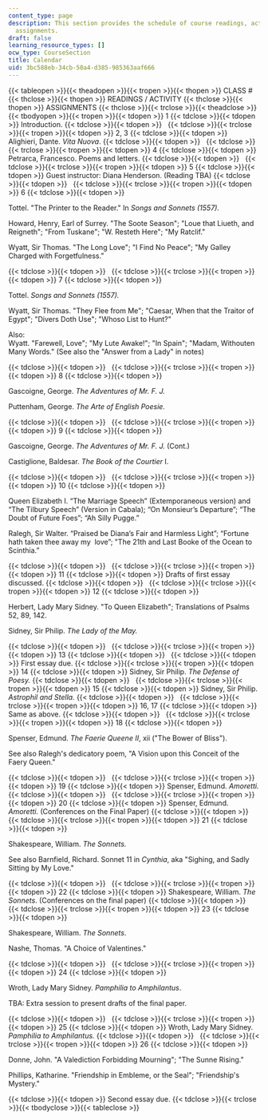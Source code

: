 ```yaml
---
content_type: page
description: This section provides the schedule of course readings, activities, and
  assignments.
draft: false
learning_resource_types: []
ocw_type: CourseSection
title: Calendar
uid: 3bc588eb-34cb-50a4-d385-985363aaf666
---
```

{{< tableopen >}}{{< theadopen >}}{{< tropen >}}{{< thopen >}}
CLASS #
{{< thclose >}}{{< thopen >}}
READINGS / ACTIVITY
{{< thclose >}}{{< thopen >}}
ASSIGNMENTS
{{< thclose >}}{{< trclose >}}{{< theadclose >}}{{< tbodyopen >}}{{< tropen >}}{{< tdopen >}}
1
{{< tdclose >}}{{< tdopen >}}
Introduction.
{{< tdclose >}}{{< tdopen >}}
 
{{< tdclose >}}{{< trclose >}}{{< tropen >}}{{< tdopen >}}
2, 3
{{< tdclose >}}{{< tdopen >}}
Alighieri, Dante. *Vita Nuova*.
{{< tdclose >}}{{< tdopen >}}
 
{{< tdclose >}}{{< trclose >}}{{< tropen >}}{{< tdopen >}}
4
{{< tdclose >}}{{< tdopen >}}
Petrarca, Francesco. Poems and letters.
{{< tdclose >}}{{< tdopen >}}
 
{{< tdclose >}}{{< trclose >}}{{< tropen >}}{{< tdopen >}}
5
{{< tdclose >}}{{< tdopen >}}
Guest instructor: Diana Henderson. (Reading TBA)
{{< tdclose >}}{{< tdopen >}}
 
{{< tdclose >}}{{< trclose >}}{{< tropen >}}{{< tdopen >}}
6
{{< tdclose >}}{{< tdopen >}}

Tottel. "The Printer to the Reader." In *Songs and Sonnets (1557).* 

Howard, Henry, Earl of Surrey. "The Soote Season"; "Loue that Liueth, and Reigneth"; "From Tuskane"; "W. Resteth Here"; "My Ratclif."

Wyatt, Sir Thomas. "The Long Love"; "I Find No Peace"; "My Galley Charged with Forgetfulness."

{{< tdclose >}}{{< tdopen >}}
 
{{< tdclose >}}{{< trclose >}}{{< tropen >}}{{< tdopen >}}
7
{{< tdclose >}}{{< tdopen >}}

Tottel. *Songs and Sonnets (1557).*

Wyatt, Sir Thomas. "They Flee from Me"; "Caesar, When that the Traitor of Egypt"; "Divers Doth Use"; "Whoso List to Hunt?"

Also:   
Wyatt. "Farewell, Love"; "My Lute Awake!"; "In Spain"; "Madam, Withouten Many Words." (See also the "Answer from a Lady" in notes)

{{< tdclose >}}{{< tdopen >}}
 
{{< tdclose >}}{{< trclose >}}{{< tropen >}}{{< tdopen >}}
8
{{< tdclose >}}{{< tdopen >}}

Gascoigne, George. *The Adventures of Mr. F. J.*

Puttenham, George. *The Arte of English Poesie.*

{{< tdclose >}}{{< tdopen >}}
 
{{< tdclose >}}{{< trclose >}}{{< tropen >}}{{< tdopen >}}
9
{{< tdclose >}}{{< tdopen >}}

Gascoigne, George. *The Adventures of Mr. F. J.* (Cont.)

Castiglione, Baldesar. *The Book of the Courtier* I.

{{< tdclose >}}{{< tdopen >}}
 
{{< tdclose >}}{{< trclose >}}{{< tropen >}}{{< tdopen >}}
10
{{< tdclose >}}{{< tdopen >}}

Queen Elizabeth I. “The Marriage Speech” (Extemporaneous version) and “The Tilbury Speech” (Version in Cabala); “On Monsieur’s Departure”; “The Doubt of Future Foes”; “Ah Silly Pugge.”

Ralegh, Sir Walter. “Praised be Diana’s Fair and Harmless Light”; “Fortune hath taken thee away my  love”; "The 21th and Last Booke of the Ocean to Scinthia.”

{{< tdclose >}}{{< tdopen >}}
 
{{< tdclose >}}{{< trclose >}}{{< tropen >}}{{< tdopen >}}
11
{{< tdclose >}}{{< tdopen >}}
Drafts of first essay discussed.
{{< tdclose >}}{{< tdopen >}}
 
{{< tdclose >}}{{< trclose >}}{{< tropen >}}{{< tdopen >}}
12
{{< tdclose >}}{{< tdopen >}}

Herbert, Lady Mary Sidney. "To Queen Elizabeth"; Translations of Psalms 52, 89, 142.

Sidney, Sir Philip. *The Lady of the May.*

{{< tdclose >}}{{< tdopen >}}
 
{{< tdclose >}}{{< trclose >}}{{< tropen >}}{{< tdopen >}}
13
{{< tdclose >}}{{< tdopen >}}
 
{{< tdclose >}}{{< tdopen >}}
First essay due.
{{< tdclose >}}{{< trclose >}}{{< tropen >}}{{< tdopen >}}
14
{{< tdclose >}}{{< tdopen >}}
Sidney, Sir Philip. *The Defense of Poesy.*
{{< tdclose >}}{{< tdopen >}}
 
{{< tdclose >}}{{< trclose >}}{{< tropen >}}{{< tdopen >}}
15
{{< tdclose >}}{{< tdopen >}}
Sidney, Sir Philip.  *Astrophil and Stella.*
{{< tdclose >}}{{< tdopen >}}
 
{{< tdclose >}}{{< trclose >}}{{< tropen >}}{{< tdopen >}}
16, 17
{{< tdclose >}}{{< tdopen >}}
Same as above.
{{< tdclose >}}{{< tdopen >}}
 
{{< tdclose >}}{{< trclose >}}{{< tropen >}}{{< tdopen >}}
18
{{< tdclose >}}{{< tdopen >}}

Spenser, Edmund. *The Faerie Queene II*, xii ("The Bower of Bliss").

See also Ralegh's dedicatory poem, "A Vision upon this Conceit of the Faery Queen."

{{< tdclose >}}{{< tdopen >}}
 
{{< tdclose >}}{{< trclose >}}{{< tropen >}}{{< tdopen >}}
19
{{< tdclose >}}{{< tdopen >}}
Spenser, Edmund. *Amoretti.*
{{< tdclose >}}{{< tdopen >}}
 
{{< tdclose >}}{{< trclose >}}{{< tropen >}}{{< tdopen >}}
20
{{< tdclose >}}{{< tdopen >}}
Spenser, Edmund. *Amoretti.* (Conferences on the Final Paper)
{{< tdclose >}}{{< tdopen >}}
 
{{< tdclose >}}{{< trclose >}}{{< tropen >}}{{< tdopen >}}
21
{{< tdclose >}}{{< tdopen >}}

Shakespeare, William. *The Sonnets.*

See also Barnfield, Richard. Sonnet 11 in *Cynthia*, aka "Sighing, and Sadly Sitting by My Love."

{{< tdclose >}}{{< tdopen >}}
 
{{< tdclose >}}{{< trclose >}}{{< tropen >}}{{< tdopen >}}
22
{{< tdclose >}}{{< tdopen >}}
Shakespeare, William. *The Sonnets*. (Conferences on the final paper)
{{< tdclose >}}{{< tdopen >}}
 
{{< tdclose >}}{{< trclose >}}{{< tropen >}}{{< tdopen >}}
23
{{< tdclose >}}{{< tdopen >}}

Shakespeare, William. *The Sonnets*.

Nashe, Thomas. "A Choice of Valentines."

{{< tdclose >}}{{< tdopen >}}
 
{{< tdclose >}}{{< trclose >}}{{< tropen >}}{{< tdopen >}}
24
{{< tdclose >}}{{< tdopen >}}

Wroth, Lady Mary Sidney. *Pamphilia to Amphilantus*.

TBA: Extra session to present drafts of the final paper.

{{< tdclose >}}{{< tdopen >}}
 
{{< tdclose >}}{{< trclose >}}{{< tropen >}}{{< tdopen >}}
25
{{< tdclose >}}{{< tdopen >}}
Wroth, Lady Mary Sidney. *Pamphilia to Amphilantus.*
{{< tdclose >}}{{< tdopen >}}
 
{{< tdclose >}}{{< trclose >}}{{< tropen >}}{{< tdopen >}}
26
{{< tdclose >}}{{< tdopen >}}

Donne, John. "A Valediction Forbidding Mourning"; "The Sunne Rising."

Phillips, Katharine. "Friendship in Embleme, or the Seal"; "Friendship's Mystery."

{{< tdclose >}}{{< tdopen >}}
Second essay due.
{{< tdclose >}}{{< trclose >}}{{< tbodyclose >}}{{< tableclose >}}